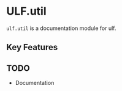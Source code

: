 # ULF.util

`ulf.util` is a documentation module for ulf.

## Key Features

## TODO

- Documentation
